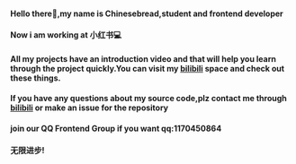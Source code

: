 #### Hello there👋,my name is Chinesebread,student and frontend developer
#### Now i am working at 小红书💻
#### All my projects have an introduction video and that will help you learn through the project quickly.You can visit my [bilibili](https://space.bilibili.com/47733318) space and check out these things.
#### If you have any questions about my source code,plz contact me through [bilibili](https://space.bilibili.com/47733318) or make an issue for the repository
#### join our QQ Frontend Group if you want qq:1170450864
#### 无限进步!
